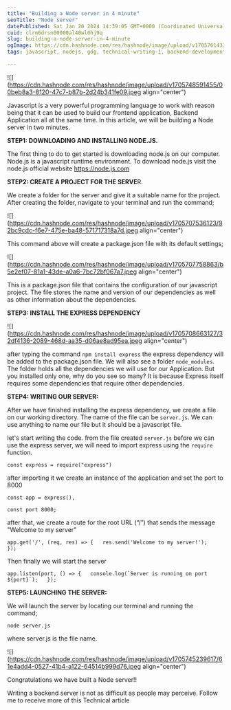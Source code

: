 ```yaml
---
title: "Building a Node server in 4 minute"
seoTitle: "Node server"
datePublished: Sat Jan 20 2024 14:39:05 GMT+0000 (Coordinated Universal Time)
cuid: clrm6drsn00000al40wl0hj9q
slug: building-a-node-server-in-4-minute
ogImage: https://cdn.hashnode.com/res/hashnode/image/upload/v1705761433314/f9ed6184-9e10-4750-b4d7-154d0fa2e061.jpeg
tags: javascript, nodejs, gdg, technical-writing-1, backend-developments

---
```


![](https://cdn.hashnode.com/res/hashnode/image/upload/v1705748591455/00beb8a3-8120-47c7-b87b-2d24b341fe09.jpeg align="center")

Javascript is a very powerful programming language to work with reason being that it can be used to build our frontend application, Backend Application all at the same time. In this article, we will be building a Node server in two minutes.

**STEP1: DOWNLOADING AND INSTALLING NODE.JS.**

The first thing to do to get started is downloading node.js on our computer. Node.js is a javascript runtime environment. To download node.js visit the node.js official website https://node.js.com

**STEP2: CREATE A PROJECT FOR THE SERVE**R.

We create a folder for the server and give it a suitable name for the project. After creating the folder, navigate to your terminal and run the command;

![](https://cdn.hashnode.com/res/hashnode/image/upload/v1705707536123/92bc9cdc-f6e7-475e-ba48-571717318a7d.jpeg align="center")

This command above will create a package.json file with its default settings;

![](https://cdn.hashnode.com/res/hashnode/image/upload/v1705707758863/b5e2ef07-81a1-43de-a0a6-7bc72bf067a7.jpeg align="center")

This is a package.json file that contains the configuration of our javascript project. The file stores the name and version of our dependencies as well as other information about the dependencies.

**STEP3: INSTALL THE EXPRESS DEPENDENCY**

![](https://cdn.hashnode.com/res/hashnode/image/upload/v1705708663127/32df4136-2089-468d-aa35-d06ae8ad95ea.jpeg align="center")

after typing the command `npm install express` the express dependency will be added to the package.json file. We will also see a folder `node_modules`. The folder holds all the dependencies we will use for our Application. But you installed only one, why do you see so many? It is because Express itself requires some dependencies that require other dependencies.

**STEP4: WRITING OUR SERVER:**

After we have finished installing the express dependency, we create a file on our working directory. The name of the file can be `server.js`. We can use anything to name our file but it should be a javascript file.

let's start writing the code. from the file created `server.js` before we can use the express server, we will need to import express using the `require` function.

`const express = require("express")`

after importing it we create an instance of the application and set the port to 8000

`const app = express(),`

`const port 8000;`

after that, we create a route for the root URL (“/”) that sends the message "Welcome to my server"

`app.get('/', (req, res) => {   res.send('Welcome to my server!');   });`

Then finally we will start the server

``app.listen(port, () => {   console.log(`Server is running on port ${port}`);   });``

**STEP5: LAUNCHING THE SERVER:**

We will launch the server by locating our terminal and running the command;

`node server.js`

where server.js is the file name.

![](https://cdn.hashnode.com/res/hashnode/image/upload/v1705745239617/61e4add4-0527-41b4-a122-64514b999d76.jpeg align="center")

Congratulations we have built a Node server!!

Writing a backend server is not as difficult as people may perceive. Follow me to receive more of this Technical article
